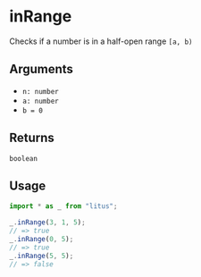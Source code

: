 # inRange

Checks if a number is in a half-open range `[a, b)`

## Arguments

- `n: number`
- `a: number`
- `b = 0`

## Returns

`boolean`

## Usage

```ts
import * as _ from "litus";

_.inRange(3, 1, 5);
// => true
_.inRange(0, 5);
// => true
_.inRange(5, 5);
// => false
```
